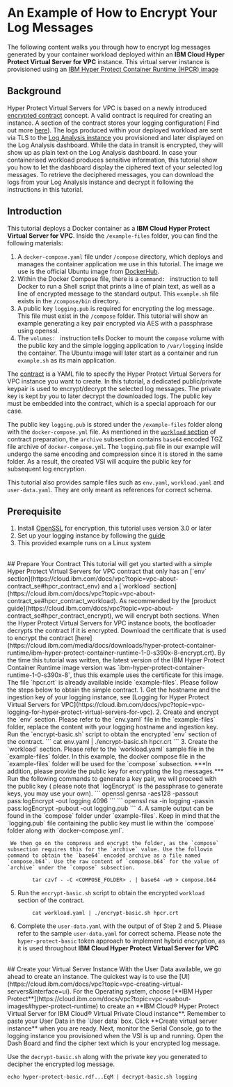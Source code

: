 <!--
#
#
-->
# An Example of How to Encrypt Your Log Messages

The following content walks you through how to encrypt log messages generated by your container workload deployed within an **IBM Cloud Hyper Protect Virtual Server for VPC** instance. This virtual server instance is provisioned using an [IBM Hyper Protect Container Runtime (HPCR) image](https://cloud.ibm.com/docs/vpc?topic=vpc-vsabout-images#hyper-protect-runtime)
<br />
## Background
Hyper Protect Virtual Servers for VPC is based on a newly introduced [encrypted contract](https://cloud.ibm.com/docs/vpc?topic=vpc-about-contract_se) concept. A valid contract is required for creating an instance. A section of the contract stores your logging configuration( Find out more [here](https://cloud.ibm.com/docs/vpc?topic=vpc-logging-for-hyper-protect-virtual-servers-for-vpc)). The logs produced within your deployed workload are sent via TLS to the [Log Analysis instance](https://cloud.ibm.com/docs/vpc?topic=vpc-logging-for-hyper-protect-virtual-servers-for-vpc) you provisioned and later displayed on the Log Analysis dashboard.
While the data in transit is encrypted, they will show up as plain text on the Log Analysis dashboard. In case your containerised workload produces sensitive information, this tutorial show you how to let the dashboard display the ciphered text of your selected log messages. To retrieve the deciphered messages, you can download the logs from your Log Analysis instance and decrypt it following the instructions in this tutorial.
<br />
## Introduction
This tutorial deploys a Docker container as a **IBM Cloud Hyper Protect Virtual Server for VPC**. Inside the `/example-files` folder, you can find the following materials:
1. A `docker-compose.yaml` file under `/compose` directory, which deploys and manages the container application we use in this tutorial. The image we use is the official Ubuntu image from [DockerHub](https://hub.docker.com/_/ubuntu).
2. Within the Docker Compose file, there is a `command: ` instruction to tell Docker to run a Shell script that prints a line of plain text, as well as a line of encrypted message to the standard output. This `example.sh` file exists in the `/compose/bin` directory.
3. A public key `logging.pub` is required for encrypting the log message. This file must exist in the `/compose` folder. This tutorial will show an example generating a key pair encrypted via AES with a passphrase using openssl.
4. The `volumes: ` instruction tells Docker to mount the `compose` volume with the public key and the simple logging application to `/var/logging` inside the container. The Ubuntu image will later start as a container and run `example.sh` as its main application.

The [contract](https://cloud.ibm.com/docs/vpc?topic=vpc-about-contract_se) is a YAML file to specify the Hyper Protect Virtual Servers for VPC instance you want to create. In this tutorial, a dedicated public/private keypair is used to encrypt/decrypt the selected log messages. The private key is kept by you to later decrypt the downloaded logs. The public key must be embedded into the contract, which is a special approach for our case.


The public key `logging.pub` is stored under the `/example-files` folder along with the `docker-compose.yml` file. As mentioned in the [`workload` section](https://cloud.ibm.com/docs/vpc?topic=vpc-about-contract_se#hpcr_contract_workload) of contract preparation, the `archive` subsection contains `base64` encoded TGZ file archive of `docker-compose.yml`. The `logging.pub` file in our example will undergo the same encoding and compression since it is stored in the same folder. As a result, the created VSI will acquire the public key for subsequent log encryption.

This tutorial also provides sample files such as `env.yaml`, `workload.yaml` and `user-data.yaml`. They are only meant as references for correct schema.
<br />
## Prerequisite
1. Install [OpenSSL](https://www.openssl.org/) for encryption, this tutorial uses version 3.0 or later
2. Set up your logging instance by following the [guide](https://cloud.ibm.com/docs/vpc?topic=vpc-logging-for-hyper-protect-virtual-servers-for-vpc)
3. This provided example runs on a Linux system
<br />
## Prepare Your Contract
This tutorial will get you started with a simple Hyper Protect Virtual Servers for VPC contract that only has an [`env` section](https://cloud.ibm.com/docs/vpc?topic=vpc-about-contract_se#hpcr_contract_env) and a [`workload` section](https://cloud.ibm.com/docs/vpc?topic=vpc-about-contract_se#hpcr_contract_workload).
As recommended by the [product guide](https://cloud.ibm.com/docs/vpc?topic=vpc-about-contract_se#hpcr_contract_encrypt), we will encrypt both sections. When the Hyper Protect Virtual Servers for VPC instance boots, the bootloader decrypts the contract if it is encrypted. Download the certificate that is used to encrypt the contract [here](https://cloud.ibm.com/media/docs/downloads/hyper-protect-container-runtime/ibm-hyper-protect-container-runtime-1-0-s390x-8-encrypt.crt). By the time this tutorial was written, the latest version of the IBM Hyper Protect Container Runtime image version was `ibm-hyper-protect-container-runtime-1-0-s390x-8`, thus this example uses the certificate for this image. The file `hpcr.crt` is already available inside `example-files`. Please follow the steps below to obtain the simple contract.
 1. Get the hostname and the ingestion key of your logging instance, see [Logging for Hyper Protect Virtual Servers for VPC](https://cloud.ibm.com/docs/vpc?topic=vpc-logging-for-hyper-protect-virtual-servers-for-vpc).
 2. Create and encrypt the `env` section. Please refer to the `env.yaml` file in the `example-files` folder, replace the content with your logging hostname and ingestion key. Run the `encrypt-basic.sh` script to obtain the encrypted `env` section of the contract.
   ```
           cat env.yaml | ./encrypt-basic.sh hpcr.crt
   ```
 3. Create the `workload` section. Please refer to the `workload.yaml` sample file in the `example-files` folder. In this example, the docker compose file in the `example-files` folder will be used for the `compose` subsection.
 ***In addition, please provide the public key for encrypting the log messages.***
 Run the following commands to generate a key pair, we will proceed with the public key ( please note that `logEncrypt` is the passphrase to generate keys, you may use your own).
   ```
           openssl genrsa -aes128 -passout pass:logEncrypt -out logging 4096
   ```
   ```
           openssl rsa -in logging -passin pass:logEncrypt -pubout -out logging.pub
   ```
  4. A sample output can be found in the `compose` folder under `example-files`. Keep in mind that the `logging.pub` file containing the public key must lie within the `compose` folder along with `docker-compose.yml`.

     We then go on the compress and encrypt the folder, as the `compose` subsection requires this for the `archive` value. Use the followin command to obtain the `base64` encoded archive as a file named `compose.b64`. Use the raw content of `compose.b64` for the value of `archive` under the `compose` subsection.
   ```
           tar czvf - -C <COMPOSE_FOLDER> . | base64 -w0 > compose.b64
   ```
  5. Run the `encrypt-basic.sh` script to obtain the encrypted `workload` section of the contract.
   ```
           cat workload.yaml | ./encrypt-basic.sh hpcr.crt
   ```
  6. Complete the `user-data.yaml` with the output of of Step 2 and 5. Please refer to the sample `user-data.yaml` for correct schema. Please note the `hyper-protect-basic` token approach to implement hybrid encryption, as it is used throughout **IBM Cloud Hyper Protect Virtual Server for VPC**
<br />
## Create your Virtual Server Instance
With the User Data available, we go ahead to create an instance. The quickest way is to use the [UI](https://cloud.ibm.com/docs/vpc?topic=vpc-creating-virtual-servers&interface=ui). For the Operating system, choose [**IBM Hyper Protect**](https://cloud.ibm.com/docs/vpc?topic=vpc-vsabout-images#hyper-protect-runtime) to create an **IBM Cloud® Hyper Protect Virtual Server for IBM Cloud® Virtual Private Cloud instance**. Remember to paste your User Data in the `User data` box. Click **Create virtual server instance** when you are ready. Next, monitor the Serial Console, go to the logging instance you provisioned when the VSI is up and running. Open the Dash Board and find the cipher text which is your encrypted log message.

Use the `decrypt-basic.sh` along with the private key you generated to decipher the encrypted log message.
   ```
   echo hyper-protect-basic.rdf...EqM | decrypt-basic.sh logging
   ```